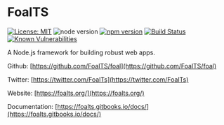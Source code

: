 # FoalTS

[![License: MIT](https://img.shields.io/badge/License-MIT-blue.svg)](https://github.com/FoalTS/foal/blob/master/LICENSE)
![node version](https://img.shields.io/badge/node-%3E%3D8-brightgreen.svg)
[![npm version](https://badge.fury.io/js/%40foal%2Fsequelize.svg)](https://badge.fury.io/js/%40foal%2Fsequelize)
[![Build Status](https://travis-ci.org/FoalTS/foal.svg?branch=add-travis)](https://travis-ci.org/FoalTS/foal)
[![Known Vulnerabilities](https://snyk.io/test/github/foalts/foal/badge.svg?targetFile=packages%2Fsequelize%2Fpackage.json)](https://snyk.io/test/github/foalts/foal?targetFile=packages%2Fsequelize%2Fpackage.json)

A Node.js framework for building robust web apps.

Github: [https://github.com/FoalTS/foal](https://github.com/FoalTS/foal)

Twitter: [https://twitter.com/FoalTs](https://twitter.com/FoalTs)

Website: [https://foalts.org/](https://foalts.org/)

Documentation: [https://foalts.gitbooks.io/docs/](https://foalts.gitbooks.io/docs/)
